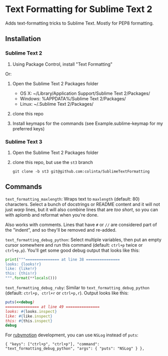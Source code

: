 Text Formatting for Sublime Text 2
==================================

Adds text-formatting tricks to Sublime Text.  Mostly for PEP8 formatting.

Installation
------------

### Sublime Text 2

1. Using Package Control, install "Text Formatting"

Or:

1. Open the Sublime Text 2 Packages folder

    - OS X: ~/Library/Application Support/Sublime Text 2/Packages/
    - Windows: %APPDATA%/Sublime Text 2/Packages/
    - Linux: ~/.Sublime Text 2/Packages/

2. clone this repo
3. Install keymaps for the commands (see Example.sublime-keymap for my preferred keys)

### Sublime Text 3

1. Open the Sublime Text 2 Packages folder
2. clone this repo, but use the `st3` branch

       git clone -b st3 git@github.com:colinta/SublimeTextFormatting

Commands
--------

`text_formatting_maxlength`: Wraps text to `maxlength` (default: 80) characters.
Select a bunch of docstrings or README content and it will not just *warp* lines,
but it will also combine lines that are *too short*, so you can with aplomb
and reformat when you're done.

Also works with comments.  Lines that have `#` or `//` are considered part of the
"indent", and so they'll be removed and re-added.

`text_formatting_debug_python`: Select multiple variables, then put an empty
cursor somewhere and run this command (default: `ctrl+p` twice or `ctrl+p,p`).  You'll get
some good debug output that looks like this:

```python
print("""=============== at line 38 ===============
looks: {looks!r}
like: {like!r}
this: {this!r}
""".format(**locals()))
```

`text_formatting_debug_ruby`: Similar to `text_formatting_debug_python`
(default: `ctrl+p, ctrl+r` or `ctrl+p,r`).  Output looks like this:

```ruby
puts(<<debug)
=============== at line 49 ===============
looks: #{looks.inspect}
like: #{like.inspect}
this: #{this.inspect}
debug
```

For [rubymotion][] development, you can use `NSLog` instead of `puts`:

    { "keys": ["ctrl+p", "ctrl+p"], "command": "text_formatting_debug_python", "args": { "puts": "NSLog" } },

[rubymotion]: http://rubymotion.com/

